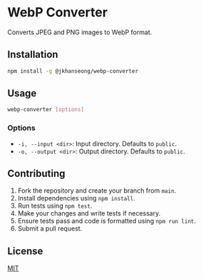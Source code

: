 # WebP Converter

Converts JPEG and PNG images to WebP format.

## Installation

```bash
npm install -g @jkhanseong/webp-converter
```

## Usage

```bash
webp-converter [options]
```

### Options

- `-i, --input <dir>`: Input directory. Defaults to `public`.
- `-o, --output <dir>`: Output directory. Defaults to `public`.

## Contributing

1. Fork the repository and create your branch from `main`.
2. Install dependencies using `npm install`.
3. Run tests using `npm test`.
4. Make your changes and write tests if necessary.
5. Ensure tests pass and code is formatted using `npm run lint`.
6. Submit a pull request.

## License

[MIT](./LICENSE.md)
